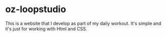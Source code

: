 # oz-loopstudio
This is a website that I develop as part of my daily workout. It's simple and it's just for working with Html and CSS.
